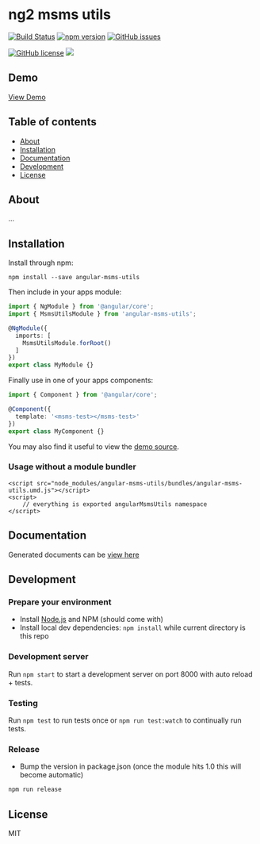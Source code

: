 # ng2 msms utils
[![Build Status](https://travis-ci.org/sayuthisobri/ng2-msms-utils.svg?branch=master)](https://travis-ci.org/sayuthisobri/ng2-msms-utils)
[![npm version](https://badge.fury.io/js/angular-msms-utils.svg)](http://badge.fury.io/js/angular-msms-utils)
[![GitHub issues](https://img.shields.io/github/issues/sayuthisobri/ng2-msms-utils.svg)](https://github.com/sayuthisobri/ng2-msms-utils/issues)

[![GitHub license](https://img.shields.io/badge/license-MIT-blue.svg)](https://raw.githubusercontent.com/sayuthisobri/ng2-msms-utils/master/LICENSE)
![](https://img.shields.io/badge/msms-jr-blue.svg)

## Demo
[View Demo](https://sayuthisobri.github.io/ng2-msms-utils/demo/)

## Table of contents

- [About](#about)
- [Installation](#installation)
- [Documentation](#documentation)
- [Development](#development)
- [License](#license)

## About

...

## Installation

Install through npm:
```
npm install --save angular-msms-utils
```

Then include in your apps module:

```typescript
import { NgModule } from '@angular/core';
import { MsmsUtilsModule } from 'angular-msms-utils';

@NgModule({
  imports: [
    MsmsUtilsModule.forRoot()
  ]
})
export class MyModule {}
```

Finally use in one of your apps components:
```typescript
import { Component } from '@angular/core';

@Component({
  template: '<msms-test></msms-test>'
})
export class MyComponent {}
```

You may also find it useful to view the [demo source](https://github.com/sayuthisobri/ng2-msms-utils/blob/master/demo/demo.component.ts).

### Usage without a module bundler
```
<script src="node_modules/angular-msms-utils/bundles/angular-msms-utils.umd.js"></script>
<script>
    // everything is exported angularMsmsUtils namespace
</script>
```

## Documentation
Generated documents can be [view here](https://sayuthisobri.github.io/ng2-msms-utils/docs/)

## Development

### Prepare your environment
* Install [Node.js](http://nodejs.org/) and NPM (should come with)
* Install local dev dependencies: `npm install` while current directory is this repo

### Development server
Run `npm start` to start a development server on port 8000 with auto reload + tests.

### Testing
Run `npm test` to run tests once or `npm run test:watch` to continually run tests.

### Release
* Bump the version in package.json (once the module hits 1.0 this will become automatic)
```bash
npm run release
```

## License

MIT
